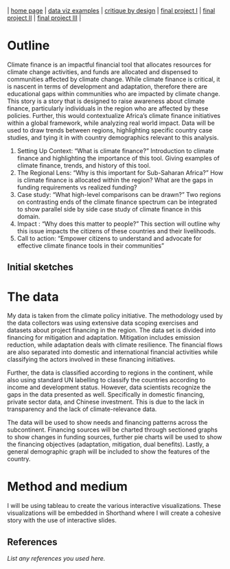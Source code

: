 | [home page](https://cmustudent.github.io/tswd-portfolio-templates/) | [data viz examples](dataviz-examples) | [critique by design](critique-by-design) | [final project I](final-project-part-one) | [final project II](final-project-part-two) | [final project III](final-project-part-three) |


# Outline

Climate finance is an impactful financial tool that allocates resources for climate change activities, and funds are allocated and dispensed to communities affected by climate change. While climate finance is critical, it is nascent in terms of development and adaptation, therefore there are educational gaps within communities who are impacted by climate change. 
This story is a story that is designed to raise awareness about climate finance, particularly individuals in the region who are affected by these policies. Further, this would contextualize Africa’s climate finance initiatives within a global framework, while analyzing real world impact. Data will be used to draw trends between regions, highlighting specific country case studies, and tying it in with country demographics relevant to this analysis. 


1.	Setting Up Context: “What is climate finance?”
Introduction to climate finance and highlighting the importance of this tool. Giving examples of climate finance, trends, and history of this tool. 
2.	The Regional Lens:  “Why is this important for Sub-Saharan Africa?”
How is climate finance is allocated within the region? What are the gaps in funding requirements vs realized funding? 
3.	Case study:  “What high-level comparisons can be drawn?”
Two regions on contrasting ends of the climate finance spectrum can be integrated to show parallel side by side case study of climate finance in this domain. 
4.	Impact : “Why does this matter to people?”
This section will outline why this issue impacts the citizens of these countries and their livelihoods. 
5.	Call to action: “Empower citizens to understand and advocate for effective climate finance tools in their communities” 



## Initial sketches 



# The data
My data is taken from the climate policy initiative. The methodology used by the data collectors was using extensive data scoping exercises and datasets about project financing in the region. The data set is divided into financing for mitigation and adaptation. Mitigation includes emission reduction, while adaptation deals with climate resilience. The financial flows are also separated into domestic and international financial activities while classifying the actors involved in these financing initiatives. 

Further, the data is classified according to regions in the continent, while also using standard UN labelling to classify the countries according to income and development status. However, data scientists recognize the gaps in the data presented as well. Specifically in domestic financing, private sector data, and Chinese investment. This is due to the lack in transparency and the lack of climate-relevance data. 

The data will be used to show needs and financing patterns across the subcontinent. Financing sources will be charted through sectioned graphs to show changes in funding sources, further pie charts will be used to show the financing objectives (adaptation, mitigation, dual benefits). Lastly, a general demographic graph will be included to show the features of the country. 



# Method and medium
I will be using tableau to create the various interactive visualizations. These visualizations will be embedded in Shorthand where I will create a cohesive story with the use of interactive slides. 


## References
_List any references you used here._

